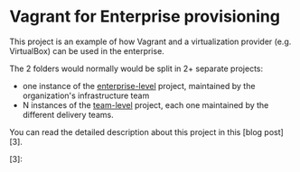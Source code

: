 # Vagrant for Enterprise provisioning
  
This project is an example of how Vagrant and a virtualization provider (e.g. VirtualBox) can be used in the enterprise. 

The 2 folders would normally would be split in 2+ separate projects:

* one instance of the [enterprise-level][1] project, maintained by the organization's infrastructure team
* N instances of the [team-level][2] project, each one maintained by the different delivery teams.

You can read the detailed description about this project in this [blog post][3].


   [1]: ./enterprise-level
   [2]: ./team-level
   [3]: 